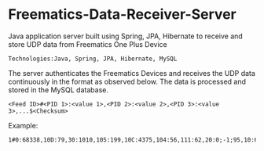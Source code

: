# Freematics-Data-Receiver-Server
Java application server built using Spring, JPA, Hibernate to receive and store UDP data from Freematics One Plus Device
 ```
 Technologies:Java, Spring, JPA, Hibernate, MySQL
 ```
 The server authenticates the Freematics Devices and receives the UDP data continuously in the format as observed below. The data is processed and stored in the MySQL database.
 ```
<Feed ID>#<PID 1>:<value 1>,<PID 2>:<value 2>,<PID 3>:<value 3>,...$<Checksum>
```
Example:
```
1#0:68338,10D:79,30:1010,105:199,10C:4375,104:56,111:62,20:0;-1;95,10:6454200,A:-32.727482,B:150.150301,C:159,D:0,F:5,24:1250*7A
```
